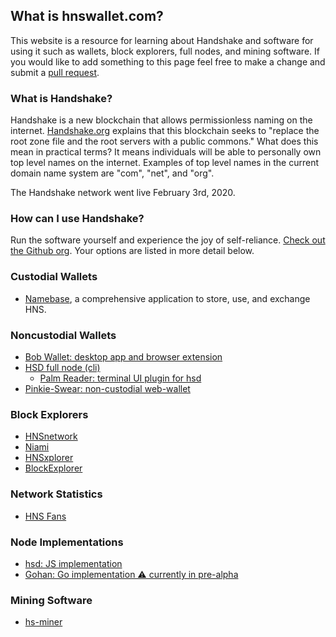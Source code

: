 ## What is hnswallet.com?

This website is a resource for learning about Handshake and software for using it such as wallets, block explorers, full nodes, and mining software. If you would like to add something to this page feel free to make a change and submit a [pull request](https://github.com/evbots/hnswallet).

### What is Handshake?

Handshake is a new blockchain that allows permissionless naming on the internet. [Handshake.org](https://handshake.org) explains that this blockchain seeks to "replace the root zone file and the root servers with a public commons." What does this mean in practical terms? It means individuals will be able to personally own top level names on the internet. Examples of top level names in the current domain name system are "com", "net", and "org".

The Handshake network went live February 3rd, 2020.

### How can I use Handshake?

Run the software yourself and experience the joy of self-reliance. [Check out the Github org](https://github.com/handshake-org). Your options are listed in more detail below.

### Custodial Wallets

* [Namebase](https://namebase.io/), a comprehensive application to store, use, and exchange HNS.
  
### Noncustodial Wallets

* [Bob Wallet: desktop app and browser extension](https://github.com/kyokan/bob-wallet)
* [HSD full node (cli)](https://github.com/handshake-org/hsd)
  * [Palm Reader: terminal UI plugin for hsd](https://github.com/pinheadmz/palmreader)
* [Pinkie-Swear: non-custodial web-wallet](https://github.com/pinheadmz/pinkie)

### Block Explorers

* [HNSnetwork](https://hnsnetwork.com/)
* [Niami](https://www.niami.io/)
* [HNSxplorer](https://hnsxplorer.com/)
* [BlockExplorer](https://blockexplorer.com/)

### Network Statistics

* [HNS Fans](https://e.hnsfans.com/)

### Node Implementations

* [hsd: JS implementation](https://github.com/handshake-org/hsd/)
* [Gohan: Go implementation ⚠️ currently in pre-alpha](https://github.com/kurumiimari/gohan)

### Mining Software

* [hs-miner](https://github.com/handshake-org/hs-miner/)

